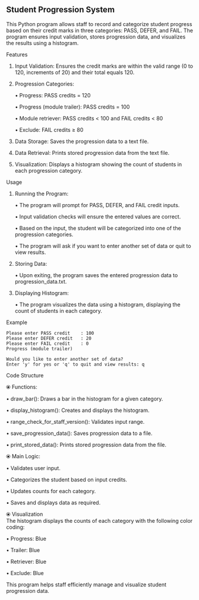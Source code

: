 ## Student Progression System

This Python program allows staff to record and categorize student progress based on their credit marks in three categories: PASS, DEFER, and FAIL. The program ensures input validation, stores progression data, and visualizes the results using a histogram.

Features

1. Input Validation: Ensures the credit marks are within the valid range (0 to 120, increments of 20) and their total equals 120.

2. Progression Categories:

      • Progress: PASS credits = 120

      • Progress (module trailer): PASS credits = 100

      • Module retriever: PASS credits < 100 and FAIL credits < 80

      • Exclude: FAIL credits ≥ 80


3. Data Storage: Saves the progression data to a text file.

4. Data Retrieval: Prints stored progression data from the text file.

5. Visualization: Displays a histogram showing the count of students in each progression category.


Usage

1. Running the Program:

    • The program will prompt for PASS, DEFER, and FAIL credit inputs.

    • Input validation checks will ensure the entered values are correct.

    • Based on the input, the student will be categorized into one of the progression categories.

    • The program will ask if you want to enter another set of data or quit to view results.

2. Storing Data:

    • Upon exiting, the program saves the entered progression data to progression_data.txt.

3. Displaying Histogram:

    • The program visualizes the data using a histogram, displaying the count of students in each category.


Example

    Please enter PASS credit    : 100
    Please enter DEFER credit   : 20
    Please enter FAIL credit    : 0
    Progress (module trailer)

    Would you like to enter another set of data?
    Enter 'y' for yes or 'q' to quit and view results: q


Code Structure

⦿ Functions:

   • draw_bar(): Draws a bar in the histogram for a given category.

   • display_histogram(): Creates and displays the histogram.

   • range_check_for_staff_version(): Validates input range.

   • save_progression_data(): Saves progression data to a file.

   • print_stored_data(): Prints stored progression data from the file.
 
⦿ Main Logic:

  • Validates user input.

  • Categorizes the student based on input credits.

  • Updates counts for each category.

  • Saves and displays data as required.

⦿ Visualization
<br>
The histogram displays the counts of each category with the following color coding:

  • Progress: Blue

  • Trailer: Blue

  • Retriever: Blue

  • Exclude: Blue

This program helps staff efficiently manage and visualize student progression data.











































   

